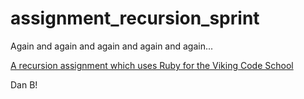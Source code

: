 # assignment_recursion_sprint
Again and again and again and again and again...

[A recursion assignment which uses Ruby for the Viking Code School](http://www.vikingcodeschool.com)

Dan B!